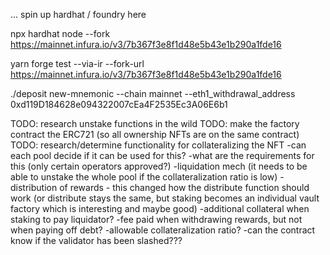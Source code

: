 ... spin up hardhat / foundry here

npx hardhat node --fork https://mainnet.infura.io/v3/7b367f3e8f1d48e5b43e1b290a1fde16

yarn forge test --via-ir --fork-url https://mainnet.infura.io/v3/7b367f3e8f1d48e5b43e1b290a1fde16

./deposit new-mnemonic --chain mainnet --eth1_withdrawal_address 0xd119D184628e094322007cEa4F2535Ec3A06E6b1

TODO: research unstake functions in the wild
TODO: make the factory contract the ERC721 (so all ownership NFTs are on the same contract)
TODO: research/determine functionality for collateralizing the NFT
  -can each pool decide if it can be used for this?
  -what are the requirements for this (only certain operators approved?)
  -liquidation mech (it needs to be able to unstake the whole pool if the collateralization ratio is low)
  -distribution of rewards - this changed how the distribute function should work (or distribute stays the same, but staking becomes an individual vault factory which is interesting and maybe good)
  -additional collateral when staking to pay liquidator?
  -fee paid when withdrawing rewards, but not when paying off debt?
  -allowable collateralization ratio?
  -can the contract know if the validator has been slashed???
